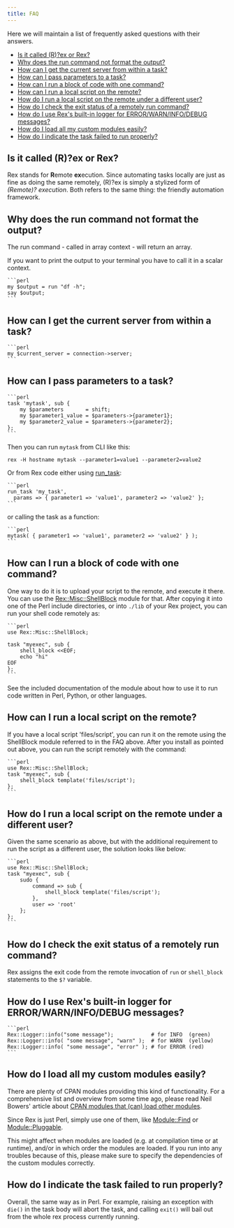 ```yaml
---
title: FAQ
---
```


Here we will maintain a list of frequently asked questions with their answers.

* [Is it called (R)?ex or Rex?](#isitcalledrexorrex)
* [Why does the run command not format the output?](#whydoestheruncommandnotformattheoutput)
* [How can I get the current server from within a task?](#howcanigetthecurrentserverfromwithinatask)
* [How can I pass parameters to a task?](#howcanipassparameterstoatask)
* [How can I run a block of code with one command?](#howcanirunablockofcodewithonecommand)
* [How can I run a local script on the remote?](#howcanirunalocalscriptontheremote)
* [How do I run a local script on the remote under a different user?](#howdoirunalocalscriptontheremoteunderadifferentuser)
* [How do I check the exit status of a remotely run command?](#howdoichecktheexitstatusofaremotelyruncommand)
* [How do I use Rex's built-in logger for ERROR/WARN/INFO/DEBUG messages?](#howdoiuserexsbuilt-inloggerforerrorwarninfodebugmessages)
* [How do I load all my custom modules easily?](#howdoiloadallmycustommoduleseasily)
* [How do I indicate the task failed to run properly?](#howdoiindicatethetaskfailedtorunproperly)

## Is it called (R)?ex or Rex?

Rex stands for **R**emote **ex**ecution. Since automating tasks locally are just as fine as doing the same remotely, (R)?ex is simply a stylized form of _(Remote)? execution_. Both refers to the same thing: the friendly automation framework.

## Why does the run command not format the output?

The run command - called in array context - will return an array.

If you want to print the output to your terminal you have to call it in a scalar context.

    ```perl
    my $output = run "df -h";
    say $output;
    ```

## How can I get the current server from within a task?

    ```perl
    my $current_server = connection->server;
    ```

## How can I pass parameters to a task?

    ```perl
    task 'mytask', sub {
        my $parameters       = shift;
        my $parameter1_value = $parameters->{parameter1};
        my $parameter2_value = $parameters->{parameter2};
    };
    ```

Then you can run `mytask` from CLI like this:

    rex -H hostname mytask --parameter1=value1 --parameter2=value2

Or from Rex code either using [run_task](https://metacpan.org/pod/Rex::Commands#run_task):

    ```perl
    run_task 'my_task',
      params => { parameter1 => 'value1', parameter2 => 'value2' };
    ```

or calling the task as a function:

    ```perl
    mytask( { parameter1 => 'value1', parameter2 => 'value2' } );
    ```

## How can I run a block of code with one command?

One way to do it is to upload your script to the remote, and execute it there. You can use the [Rex::Misc::ShellBlock](https://github.com/RexOps/rex-recipes/tree/1.4/Rex/Misc/ShellBlock) module for that. After copying it into one of the Perl include directories, or into `./lib` of your Rex project, you can run your shell code remotely as:

    ```perl
    use Rex::Misc::ShellBlock;
    
    task "myexec", sub {
        shell_block <<EOF;
        echo "hi"
    EOF
    };
    ```

See the included documentation of the module about how to use it to run code written in Perl, Python, or other languages.

## How can I run a local script on the remote?

If you have a local script 'files/script', you can run it on the remote using the ShellBlock module referred to in the FAQ above. After you install as pointed out above, you can run the script remotely with the command:

    ```perl
    use Rex::Misc::ShellBlock;
    task "myexec", sub {
        shell_block template('files/script');
    };
    ```

## How do I run a local script on the remote under a different user?

Given the same scenario as above, but with the additional requirement to run the script as a different user, the solution looks like below:

    ```perl
    use Rex::Misc::ShellBlock;
    task "myexec", sub {
        sudo {
            command => sub {
                shell_block template('files/script');
            },
            user => 'root'
        };
    };
    ```

## How do I check the exit status of a remotely run command?

Rex assigns the exit code from the remote invocation of `run` or `shell_block` statements to the `$?` variable.

## How do I use Rex's built-in logger for ERROR/WARN/INFO/DEBUG messages?

    ```perl
    Rex::Logger::info("some message");            # for INFO  (green)
    Rex::Logger::info( "some message", "warn" );  # for WARN  (yellow)
    Rex::Logger::info( "some message", "error" ); # for ERROR (red)
    ```

## How do I load all my custom modules easily?

There are plenty of CPAN modules providing this kind of functionality. For a comprehensive list and overview from some time ago, please read Neil Bowers' article about [CPAN modules that (can) load other modules](http://neilb.org/reviews/module-loading.html).

Since Rex is just Perl, simply use one of them, like [Module::Find](https://metacpan.org/pod/Module::Find) or [Module::Pluggable](https://metacpan.org/pod/Module::Pluggable).

This might affect when modules are loaded (e.g. at compilation time or at runtime), and/or in which order the modules are loaded. If you run into any troubles because of this, please make sure to specify the dependencies of the custom modules correctly.

## How do I indicate the task failed to run properly?

Overall, the same way as in Perl. For example, raising an exception with `die()` in the task body will abort the task, and calling `exit()` will bail out from the whole rex process currently running.

